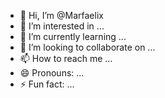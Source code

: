 - 👋 Hi, I’m @Marfaelix
- 👀 I’m interested in ...
- 🌱 I’m currently learning ...
- 💞️ I’m looking to collaborate on ...
- 📫 How to reach me ...
- 😄 Pronouns: ...
- ⚡ Fun fact: ...

<!---
Marfaelix/Marfaelix is a ✨ special ✨ repository because its `README.md` (this file) appears on your GitHub profile.
You can click the Preview link to take a look at your changes.
--->
